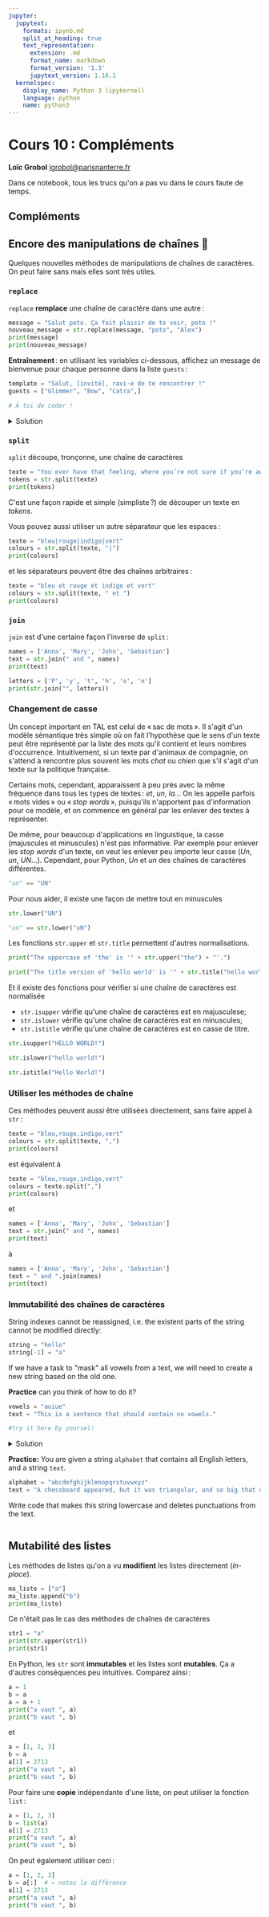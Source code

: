 ```yaml
---
jupyter:
  jupytext:
    formats: ipynb,md
    split_at_heading: true
    text_representation:
      extension: .md
      format_name: markdown
      format_version: '1.3'
      jupytext_version: 1.16.1
  kernelspec:
    display_name: Python 3 (ipykernel)
    language: python
    name: python3
---
```


<!-- LTeX: language=fr -->
<!-- #region slideshow={"slide_type": "slide"} -->
Cours 10 : Compléments
=====================

**Loïc Grobol** [<lgrobol@parisnanterre.fr>](mailto:lgrobol@parisnanterre.fr)

<!-- #endregion -->

Dans ce notebook, tous les trucs qu'on a pas vu dans le cours faute de temps.

## Compléments

## Encore des manipulations de chaînes 😤

Quelques nouvelles méthodes de manipulations de chaînes de caractères. On peut faire sans mais elles
sont très utiles.

### `replace`

`replace` **remplace** une chaîne de caractère dans une autre :

```python
message = "Salut poto. Ça fait plaisir de te voir, poto !"
nouveau_message = str.replace(message, "poto", "Alex")
print(message)
print(nouveau_message)
```

**Entraînement** : en utilisant les variables ci-dessous, affichez un message de bienvenue pour
chaque personne dans la liste `guests` :

```python
template = "Salut, [invité], ravi⋅e de te rencontrer !"
guests = ["Glimmer", "Bow", "Catra",]

# À toi de coder !
```

<!-- #region -->
<details>
<summary>Solution</summary>

Basique :

```python
template = "Salut, [invité], ravi⋅e de te rencontrer !"
guests = ["Glimmer", "Bow", "Catra",]

print(str.replace(template, "[invité]", guests[0]))
print(str.replace(template, "[invité]", guests[1]))
print(str.replace(template, "[invité]", guests[2]))
```

Acide :

```python
template = "Salut, [invité], ravi⋅e de te rencontrer !"
guests = ["Glimmer", "Bow", "Catra",]

for g in guests:
    print(str.replace(template, "[invité]", g))
```
</details>
<!-- #endregion -->
</details>

### `split`

`split` découpe, tronçonne, une chaîne de caractères

```python
texte = "You ever have that feeling, where you’re not sure if you’re awake or still dreaming?"
tokens = str.split(texte)
print(tokens)
```

C'est une façon rapide et simple (simpliste ?) de découper un texte en *tokens*.

Vous pouvez aussi utiliser un autre séparateur que les espaces :

```python
texte = "bleu|rouge|indigo|vert"
colours = str.split(texte, "|")
print(colours)
```

et les séparateurs peuvent être des chaînes arbitraires :

```python
texte = "bleu et rouge et indigo et vert"
colours = str.split(texte, " et ")
print(colours)
```

### `join`

`join` est d'une certaine façon l'inverse de `split` :

```python
names = ['Anna', 'Mary', 'John', 'Sebastian']
text = str.join(" and ", names)
print(text)
```

```python
letters = ['P', 'y', 't', 'h', 'o', 'n']
print(str.join("", letters))
```

### Changement de casse

Un concept important en TAL est celui de « sac de mots ». Il s'agit d'un modèle sémantique très
simple où on fait l'hypothèse que le sens d'un texte peut être représenté par la liste des mots
qu'il contient et leurs nombres d'occurrence. Intuitivement, si un texte par d'animaux de compagnie,
on s'attend à rencontre plus souvent les mots *chat* ou *chien* que s'il s'agit d'un texte sur la
politique française.

Certains mots, cependant, apparaissent à peu près avec la même fréquence dans tous les types de
textes : *et*, *un*, *la*… On les appelle parfois « mots vides » ou « *stop words* », puisqu'ils
n'apportent pas d'information pour ce modèle, et on commence en général par les enlever des textes à
représenter.

De même, pour beaucoup d'applications en linguistique, la casse (majuscules et minuscules) n'est pas
informative. Par exemple pour enlever les *stop words* d'un texte, on veut les enlever peu importe
leur casse (*Un*, *un*, *UN*…). Cependant, pour Python, *Un* et *un* des chaînes de caractères
différentes.

```python
"un" == "UN"
```

Pour nous aider, il existe une façon de mettre tout en minuscules

```python
str.lower("UN")
```

```python
"un" == str.lower("uN")
```

Les fonctions `str.upper` et `str.title` permettent d'autres normalisations.

```python
print("The uppercase of 'the' is '" + str.upper("the") + "'.")
```

```python
print("The title version of 'hello world' is '" + str.title("hello world") + "'.")
```

Et il existe des fonctions pour vérifier si une chaîne de caractères est normalisée


- `str.isupper` vérifie qu'une chaîne de caractères est en majusculese;
- `str.islower` vérifie qu'une chaîne de caractères est en minuscules;
- `str.istitle` vérifie qu'une chaîne de caractères est en casse de titre.


```python
str.isupper("HELLO WORLD!")
```

```python
str.islower("hello world!")
```

```python
str.istitle("Hello World!")
```

### Utiliser les méthodes de chaîne

Ces méthodes peuvent aussi être utilisées directement, sans faire appel à `str` :

```python
texte = "bleu,rouge,indigo,vert"
colours = str.split(texte, ",")
print(colours)
```

est équivalent à

```python
texte = "bleu,rouge,indigo,vert"
colours = texte.split(",")
print(colours)
```

et

```python
names = ['Anna', 'Mary', 'John', 'Sebastian']
text = str.join(" and ", names)
print(text)
```

à

```python
names = ['Anna', 'Mary', 'John', 'Sebastian']
text = " and ".join(names)
print(text)
```

### Immutabilité des chaînes de caractères

String indexes cannot be reassigned, i.e. the existent parts of the string cannot be modified directly:


```python
string = "hello"
string[-1] = "a"
```

If we have a task to "mask" all vowels from a text, we will need to create a new string based on the old one.

**Practice** can you think of how to do it?


```python
vowels = "aoiue"
text = "This is a sentence that should contain no vowels."

#try it here by yoursel!
```


<!-- #region -->
<details>
<summary>Solution</summary>

```python
vowels = "aoiue"
text = "This is a sentence that should contain no vowels."

masked_text = ""
for char in text:
    if char not in vowels:
        masked_text += char
    else:
        masked_text += "*"
print(masked_text)
```
</details>
<!-- #endregion -->

**Practice:** You are given a string `alphabet` that contains all English letters, and a string `text`.


```python
alphabet = "abcdefghijklmnopqrstuvwxyz"
text = "A chessboard appeared, but it was triangular, and so big that only the nearest point could be seen."
```

Write code that makes this string lowercase and deletes punctuations from the text.

```python

```

## Mutabilité des listes

Les méthodes de listes qu'on a vu **modifient** les listes directement (*in-place*).

```python
ma_liste = ["a"]
ma_liste.append("b")
print(ma_liste)
```

Ce n'était pas le cas des méthodes de chaînes de caractères

```python
str1 = "a"
print(str.upper(str1))
print(str1)
```

En Python, les `str` sont **immutables** et les listes sont **mutables**. Ça a d'autres conséquences
peu intuitives. Comparez ainsi :

```python
a = 1
b = a
a = a + 1
print("a vaut ", a)
print("b vaut ", b)
```

et

```python
a = [1, 2, 3]
b = a
a[1] = 2713
print("a vaut ", a)
print("b vaut ", b)
```

Pour faire une **copie** indépendante d'une liste, on peut utiliser la fonction `list` :

```python
a = [1, 2, 3]
b = list(a)
a[1] = 2713
print("a vaut ", a)
print("b vaut ", b)
```

On peut également utiliser ceci :

```python
a = [1, 2, 3]
b = a[:]  # ← notez la différence
a[1] = 2713
print("a vaut ", a)
print("b vaut ", b)
```
